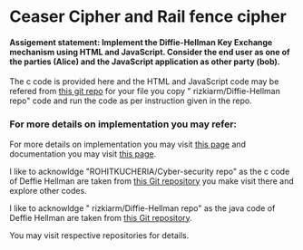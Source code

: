 # Ceaser Cipher and Rail fence cipher
#### Assigement statement: Implement the Diffie-Hellman Key Exchange mechanism using HTML and JavaScript. Consider the end user as one of the parties (Alice) and the JavaScript application as other party (bob). 
The c code is provided here and the HTML and JavaScript code may be refered from [this git repo](https://github.com/rizkiarm/Diffie-Hellman) for your file you copy " rizkiarm/Diffie-Hellman  repo" code and run the code as per instruction given in the repo.



### For more details on implementation you may refer:
 For more details on implementation you may visit [this page](https://onlinesmarttrainer.blogspot.com/2019/04/implement-diffie-hellman-key-exchange.html) and documentation you may visit [this page](https://www.google.com/url?sa=t&rct=j&q=&esrc=s&source=web&cd=&ved=2ahUKEwiBsM_8sbztAhXy8XMBHap0A9YQFjAFegQIDxAC&url=https%3A%2F%2Fcs.wmich.edu%2F~llilien%2Fteaching%2FFall2005%2Fcs5950-6030%2F_F05_project_reports%2FP12-F05%2Ffinal%2520project%2Freport.doc&usg=AOvVaw2MH-ASUZvQFuuTPIdEsieL).

I like to acknowldge "ROHITKUCHERIA/Cyber-security repo" as the c code of Deffie Hellman are taken from [this Git repository](https://github.com/ROHITKUCHERIA/Cyber-security) you make visit there and explore other codes.


I like to acknowldge " rizkiarm/Diffie-Hellman  repo" as the java  code of Deffie Hellman are taken from [this Git repository](https://github.com/rizkiarm/Diffie-Hellman).

You may visit respective repositories for details.
    
